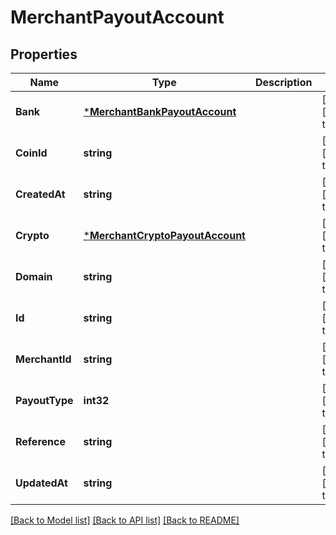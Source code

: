 # MerchantPayoutAccount

## Properties
Name | Type | Description | Notes
------------ | ------------- | ------------- | -------------
**Bank** | [***MerchantBankPayoutAccount**](merchant.BankPayoutAccount.md) |  | [optional] [default to null]
**CoinId** | **string** |  | [optional] [default to null]
**CreatedAt** | **string** |  | [optional] [default to null]
**Crypto** | [***MerchantCryptoPayoutAccount**](merchant.CryptoPayoutAccount.md) |  | [optional] [default to null]
**Domain** | **string** |  | [optional] [default to null]
**Id** | **string** |  | [optional] [default to null]
**MerchantId** | **string** |  | [optional] [default to null]
**PayoutType** | **int32** |  | [optional] [default to null]
**Reference** | **string** |  | [optional] [default to null]
**UpdatedAt** | **string** |  | [optional] [default to null]

[[Back to Model list]](../README.md#documentation-for-models) [[Back to API list]](../README.md#documentation-for-api-endpoints) [[Back to README]](../README.md)

